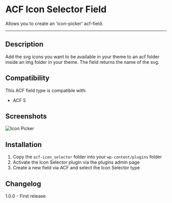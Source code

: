 # ACF Icon Selector Field

Allows you to create an 'icon-picker' acf-field.

-----------------------

## Description ##

Add the svg icons you want to be available in your theme to an acf folder inside an img folder in your theme. The field returns the name of the svg.

## Compatibility ##

This ACF field type is compatible with:
* ACF 5

## Screenshots ##

![Icon Picker](https://raw.githubusercontent.com/houke/acf-icon-picker/master/screenshots/example.png)


## Installation ##

1. Copy the `acf-icon_selector` folder into your `wp-content/plugins` folder
2. Activate the Icon Selector plugin via the plugins admin page
3. Create a new field via ACF and select the Icon Selector type

## Changelog ##

1.0.0 - First release
